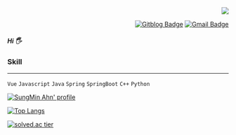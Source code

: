 <div align=right>
  <a href="https://hits.seeyoufarm.com"/><img src="https://hits.seeyoufarm.com/api/count/incr/badge.svg?url=https%3A%2F%2Fgithub.com%2Fasm9677"/></a>

  [![Gitblog Badge](http://img.shields.io/badge/-GitBlog-black?style=flat-square&logo=github&link=https://asm9677.github.io/)](https://asm9677.github.io/)
  [![Gmail Badge](https://img.shields.io/badge/-Gmail-d14836?style=flat-square&logo=Gmail&logoColor=white&link=mailto:dkstjdals960925@gmail.com)](mailto:asm9677@gmail.com)

</div>

##### Hi 🖐
### Skill
------------------
`Vue` `Javascript` `Java` `Spring` `SpringBoot` `C++` `Python` 



[![SungMin Ahn' profile](https://github-readme-stats.vercel.app/api?username=asm9677)](https://github.com/asm9677)
<br>


[![Top Langs](https://github-readme-stats.vercel.app/api/top-langs/?username=asm9677&layout=compact)](https://github.com/asm9677)
<br>


[![solved.ac tier](http://mazassumnida.wtf/api/generate_badge?boj=asm9677)](https://solved.ac/asm9677)
<br>







<!--
**asm9677/asm9677** is a ✨ _special_ ✨ repository because its `README.md` (this file) appears on your GitHub profile.

Here are some ideas to get you started:

- 🔭 I’m currently working on ...
- 🌱 I’m currently learning ...
- 👯 I’m looking to collaborate on ...
- 🤔 I’m looking for help with ...
- 💬 Ask me about ...
- 📫 How to reach me: ...
- 😄 Pronouns: ...
- ⚡ Fun fact: ...
-->
